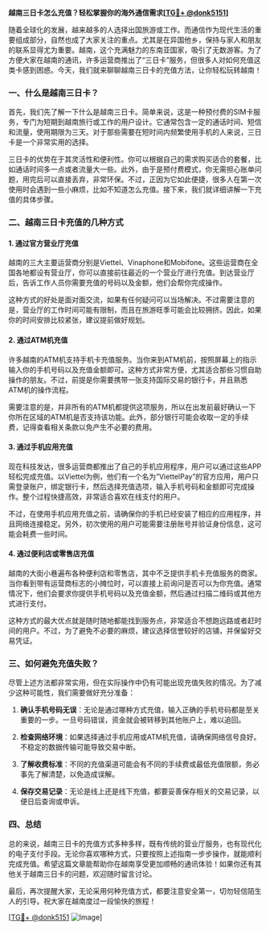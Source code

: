 **越南三日卡怎么充值？轻松掌握你的海外通信需求[[TG💪+ @donk5151](https://t.me/s/donk5151)]**

随着全球化的发展，越来越多的人选择出国旅游或工作。而通信作为现代生活的重要组成部分，自然也成了大家关注的重点。尤其是在异国他乡，保持与家人和朋友的联系显得尤为重要。越南，这个充满魅力的东南亚国家，吸引了无数游客。为了方便大家在越南的通讯，许多运营商推出了“三日卡”服务，但很多人对如何充值这类卡感到困惑。今天，我们就来聊聊越南三日卡的充值方法，让你轻松玩转越南！

### 一、什么是越南三日卡？

首先，我们先了解一下什么是越南三日卡。简单来说，这是一种预付费的SIM卡服务，专门为短期到越南旅行或工作的用户设计。它通常包含一定的通话时间、短信和流量，使用期限为三天。对于那些需要在短时间内频繁使用手机的人来说，三日卡是一个非常实用的选择。

三日卡的优势在于其灵活性和便利性。你可以根据自己的需求购买适合的套餐，比如通话时间多一点或者流量大一些。此外，由于是预付费模式，你无需担心账单问题，用完后可以直接丢弃，非常环保。不过，正因为它如此便捷，很多人在第一次使用时会遇到一些小麻烦，比如不知道怎么充值。接下来，我们就详细讲解一下充值的具体步骤。

### 二、越南三日卡充值的几种方式

#### 1. **通过官方营业厅充值**

越南的三大主要运营商分别是Viettel、Vinaphone和Mobifone。这些运营商在全国各地都设有营业厅，你可以直接前往最近的一个营业厅进行充值。到达营业厅后，告诉工作人员你需要充值的号码以及金额，他们会帮你完成操作。

这种方式的好处是面对面交流，如果有任何疑问可以当场解决。不过需要注意的是，营业厅的工作时间可能有限制，而且在旅游旺季可能会比较拥挤。因此，如果你的时间安排比较紧张，建议提前做好规划。

#### 2. **通过ATM机充值**

许多越南的ATM机支持手机卡充值服务。当你来到ATM机前，按照屏幕上的指示输入你的手机号码以及充值金额即可。这种方式非常方便，尤其适合那些习惯自助操作的朋友。不过，前提是你需要携带一张支持国际交易的银行卡，并且熟悉ATM机的操作流程。

需要注意的是，并非所有的ATM机都提供这项服务，所以在出发前最好确认一下你所在区域的ATM机是否支持该功能。此外，部分银行可能会收取一定的手续费，记得查看相关条款以免产生不必要的费用。

#### 3. **通过手机应用充值**

现在科技发达，很多运营商都推出了自己的手机应用程序，用户可以通过这些APP轻松完成充值。以Viettel为例，他们有一个名为“ViettelPay”的官方应用，用户只需登录账户，绑定银行卡，然后选择充值选项，输入手机号码和金额即可完成操作。整个过程快捷高效，非常适合喜欢在线支付的用户。

不过，在使用手机应用充值之前，请确保你的手机已经安装了相应的应用程序，并且网络连接稳定。另外，初次使用的用户可能需要注册账号并验证身份信息，这可能会耗费一些时间。

#### 4. **通过便利店或零售店充值**

越南的大街小巷遍布各种便利店和零售店，其中不乏提供手机卡充值服务的商家。当你看到带有运营商标志的小摊位时，可以直接上前询问是否可以为你充值。通常情况下，他们会要求你提供手机号码以及充值金额，然后通过扫描二维码或其他方式进行支付。

这种方式的最大优点就是随时随地都能找到服务点，非常适合不想跑远路或者赶时间的用户。不过，为了避免不必要的麻烦，建议选择信誉较好的店铺，并保留好交易凭证。

### 三、如何避免充值失败？

尽管上述方法都非常实用，但在实际操作中仍有可能出现充值失败的情况。为了减少这种可能性，我们需要做好充分准备：

1. **确认手机号码无误**：无论是通过哪种方式充值，输入正确的手机号码都是至关重要的一步。一旦号码错误，资金就会被转移到其他账户上，难以追回。
   
2. **检查网络环境**：如果选择通过手机应用或ATM机充值，请确保网络信号良好。不稳定的数据传输可能导致交易中断。

3. **了解收费标准**：不同的充值渠道可能会有不同的手续费或最低充值限额，务必事先了解清楚，以免造成误解。

4. **保存交易记录**：无论是线上还是线下充值，都要妥善保存相关的交易记录，以便日后查询或申诉。

### 四、总结

总的来说，越南三日卡的充值方式多种多样，既有传统的营业厅服务，也有现代化的电子支付手段。无论你喜欢哪种方式，只要按照上述指南一步步操作，就能顺利完成充值。希望这篇文章能帮助你在越南享受更加顺畅的通讯体验！如果你还有其他关于越南三日卡的问题，欢迎随时留言讨论。

最后，再次提醒大家，无论采用何种充值方式，都要注意安全第一，切勿轻信陌生人的引导。祝大家在越南度过一段愉快的旅程！

[[TG💪+ @donk5151](https://t.me/s/donk5151) ![Image](https://i.postimg.cc/rwNCRYN7/Snipaste-2025-04-30-17-27-05.png)]